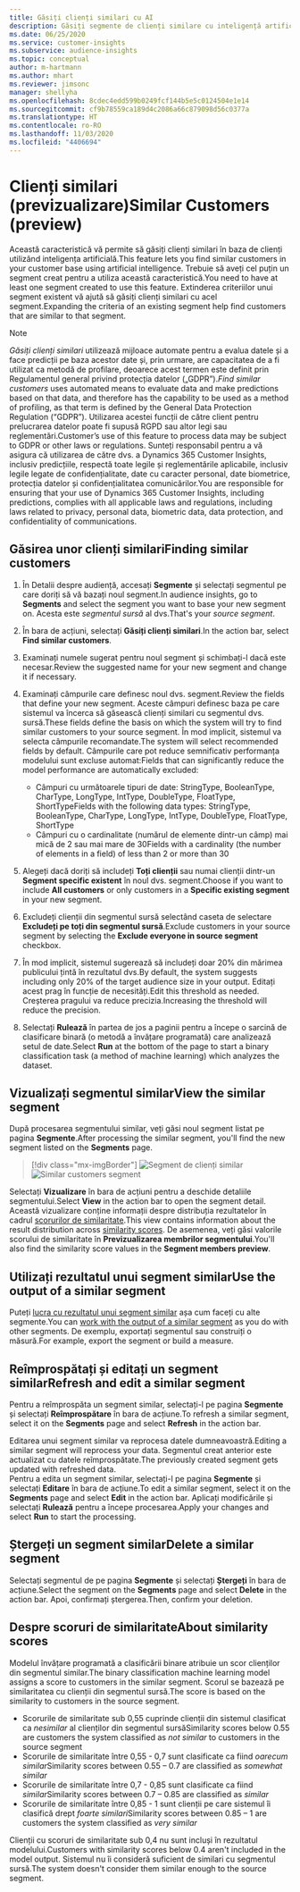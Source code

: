 ```yaml
---
title: Găsiți clienți similari cu AI
description: Găsiți segmente de clienți similare cu inteligență artificială.
ms.date: 06/25/2020
ms.service: customer-insights
ms.subservice: audience-insights
ms.topic: conceptual
author: m-hartmann
ms.author: mhart
ms.reviewer: jimsonc
manager: shellyha
ms.openlocfilehash: 8cdec4edd599b0249fcf144b5e5c0124504e1e14
ms.sourcegitcommit: cf9b78559ca189d4c2086a66c879098d56c0377a
ms.translationtype: HT
ms.contentlocale: ro-RO
ms.lasthandoff: 11/03/2020
ms.locfileid: "4406694"
---
```

# <a name="similar-customers-preview"></a><span data-ttu-id="99eaa-103">Clienți similari (previzualizare)</span><span class="sxs-lookup"><span data-stu-id="99eaa-103">Similar Customers (preview)</span></span>

<span data-ttu-id="99eaa-104">Această caracteristică vă permite să găsiți clienți similari în baza de clienți utilizând inteligența artificială.</span><span class="sxs-lookup"><span data-stu-id="99eaa-104">This feature lets you find similar customers in your customer base using artificial intelligence.</span></span> <span data-ttu-id="99eaa-105">Trebuie să aveți cel puțin un segment creat pentru a utiliza această caracteristică.</span><span class="sxs-lookup"><span data-stu-id="99eaa-105">You need to have at least one segment created to use this feature.</span></span> <span data-ttu-id="99eaa-106">Extinderea criteriilor unui segment existent vă ajută să găsiți clienți similari cu acel segment.</span><span class="sxs-lookup"><span data-stu-id="99eaa-106">Expanding the criteria of an existing segment help find customers that are similar to that segment.</span></span>

> [!NOTE]
> <span data-ttu-id="99eaa-107">*Găsiți clienți similari* utilizează mijloace automate pentru a evalua datele și a face predicții pe baza acestor date și, prin urmare, are capacitatea de a fi utilizat ca metodă de profilare, deoarece acest termen este definit prin Regulamentul general privind protecția datelor („GDPR”).</span><span class="sxs-lookup"><span data-stu-id="99eaa-107">*Find similar customers* uses automated means to evaluate data and make predictions based on that data, and therefore has the capability to be used as a method of profiling, as that term is defined by the General Data Protection Regulation (“GDPR”).</span></span> <span data-ttu-id="99eaa-108">Utilizarea acestei funcții de către client pentru prelucrarea datelor poate fi supusă RGPD sau altor legi sau reglementări.</span><span class="sxs-lookup"><span data-stu-id="99eaa-108">Customer’s use of this feature to process data may be subject to GDPR or other laws or regulations.</span></span> <span data-ttu-id="99eaa-109">Sunteți responsabil pentru a vă asigura că utilizarea de către dvs. a Dynamics 365 Customer Insights, inclusiv predicțiile, respectă toate legile și reglementările aplicabile, inclusiv legile legate de confidențialitate, date cu caracter personal, date biometrice, protecția datelor și confidențialitatea comunicărilor.</span><span class="sxs-lookup"><span data-stu-id="99eaa-109">You are responsible for ensuring that your use of Dynamics 365 Customer Insights, including predictions, complies with all applicable laws and regulations, including laws related to privacy, personal data, biometric data, data protection, and confidentiality of communications.</span></span>

## <a name="finding-similar-customers"></a><span data-ttu-id="99eaa-110">Găsirea unor clienți similari</span><span class="sxs-lookup"><span data-stu-id="99eaa-110">Finding similar customers</span></span>

1. <span data-ttu-id="99eaa-111">În Detalii despre audiență, accesați **Segmente** și selectați segmentul pe care doriți să vă bazați noul segment.</span><span class="sxs-lookup"><span data-stu-id="99eaa-111">In audience insights, go to **Segments** and select the segment you want to base your new segment on.</span></span> <span data-ttu-id="99eaa-112">Acesta este *segmentul sursă* al dvs.</span><span class="sxs-lookup"><span data-stu-id="99eaa-112">That's your *source segment*.</span></span>

1. <span data-ttu-id="99eaa-113">În bara de acțiuni, selectați **Găsiți clienți similari**.</span><span class="sxs-lookup"><span data-stu-id="99eaa-113">In the action bar, select **Find similar customers**.</span></span>

1. <span data-ttu-id="99eaa-114">Examinați numele sugerat pentru noul segment și schimbați-l dacă este necesar.</span><span class="sxs-lookup"><span data-stu-id="99eaa-114">Review the suggested name for your new segment and change it if necessary.</span></span>

1. <span data-ttu-id="99eaa-115">Examinați câmpurile care definesc noul dvs. segment.</span><span class="sxs-lookup"><span data-stu-id="99eaa-115">Review the fields that define your new segment.</span></span> <span data-ttu-id="99eaa-116">Aceste câmpuri definesc baza pe care sistemul va încerca să găsească clienți similari cu segmentul dvs. sursă.</span><span class="sxs-lookup"><span data-stu-id="99eaa-116">These fields define the basis on which the system will try to find similar customers to your source segment.</span></span> <span data-ttu-id="99eaa-117">În mod implicit, sistemul va selecta câmpurile recomandate.</span><span class="sxs-lookup"><span data-stu-id="99eaa-117">The system will select recommended fields by default.</span></span>
  <span data-ttu-id="99eaa-118">Câmpurile care pot reduce semnificativ performanța modelului sunt excluse automat:</span><span class="sxs-lookup"><span data-stu-id="99eaa-118">Fields that can significantly reduce the model performance are automatically excluded:</span></span>
  
   - <span data-ttu-id="99eaa-119">Câmpuri cu următoarele tipuri de date: StringType, BooleanType, CharType, LongType, IntType, DoubleType, FloatType, ShortType</span><span class="sxs-lookup"><span data-stu-id="99eaa-119">Fields with the following data types: StringType, BooleanType, CharType, LongType, IntType, DoubleType, FloatType, ShortType</span></span>
   - <span data-ttu-id="99eaa-120">Câmpuri cu o cardinalitate (numărul de elemente dintr-un câmp) mai mică de 2 sau mai mare de 30</span><span class="sxs-lookup"><span data-stu-id="99eaa-120">Fields with a cardinality (the number of elements in a field) of less than 2 or more than 30</span></span>

1. <span data-ttu-id="99eaa-121">Alegeți dacă doriți să includeți **Toți clienții** sau numai clienții dintr-un **Segment specific existent** în noul dvs. segment.</span><span class="sxs-lookup"><span data-stu-id="99eaa-121">Choose if you want to include **All customers** or only customers in a **Specific existing segment** in your new segment.</span></span>

1. <span data-ttu-id="99eaa-122">Excludeți clienții din segmentul sursă selectând caseta de selectare **Excludeți pe toți din segmentul sursă**.</span><span class="sxs-lookup"><span data-stu-id="99eaa-122">Exclude customers in your source segment by selecting the **Exclude everyone in source segment** checkbox.</span></span>

1. <span data-ttu-id="99eaa-123">În mod implicit, sistemul sugerează să includeți doar 20% din mărimea publicului țintă în rezultatul dvs.</span><span class="sxs-lookup"><span data-stu-id="99eaa-123">By default, the system suggests including only 20% of the target audience size in your output.</span></span> <span data-ttu-id="99eaa-124">Editați acest prag în funcție de necesități.</span><span class="sxs-lookup"><span data-stu-id="99eaa-124">Edit this threshold as needed.</span></span> <span data-ttu-id="99eaa-125">Creșterea pragului va reduce precizia.</span><span class="sxs-lookup"><span data-stu-id="99eaa-125">Increasing the threshold will reduce the precision.</span></span>

1. <span data-ttu-id="99eaa-126">Selectați **Rulează** în partea de jos a paginii pentru a începe o sarcină de clasificare binară (o metodă a învățare programată) care analizează setul de date.</span><span class="sxs-lookup"><span data-stu-id="99eaa-126">Select **Run** at the bottom of the page to start a binary classification task (a method of machine learning) which analyzes the dataset.</span></span>

## <a name="view-the-similar-segment"></a><span data-ttu-id="99eaa-127">Vizualizați segmentul similar</span><span class="sxs-lookup"><span data-stu-id="99eaa-127">View the similar segment</span></span>

<span data-ttu-id="99eaa-128">După procesarea segmentului similar, veți găsi noul segment listat pe pagina **Segmente**.</span><span class="sxs-lookup"><span data-stu-id="99eaa-128">After processing the similar segment, you'll find the new segment listed on the **Segments** page.</span></span>

> [!div class="mx-imgBorder"]
> <span data-ttu-id="99eaa-129">![Segment de clienți similar](media/expanded-segment.png "Segment de clienți similar")</span><span class="sxs-lookup"><span data-stu-id="99eaa-129">![Similar customers segment](media/expanded-segment.png "Similar customers segment")</span></span>

<span data-ttu-id="99eaa-130">Selectați **Vizualizare** în bara de acțiuni pentru a deschide detaliile segmentului.</span><span class="sxs-lookup"><span data-stu-id="99eaa-130">Select **View** in the action bar to open the segment detail.</span></span> <span data-ttu-id="99eaa-131">Această vizualizare conține informații despre distribuția rezultatelor în cadrul [scorurilor de similaritate](#about-similarity-scores).</span><span class="sxs-lookup"><span data-stu-id="99eaa-131">This view contains information about the result distribution across [similarity scores](#about-similarity-scores).</span></span> <span data-ttu-id="99eaa-132">De asemenea, veți găsi valorile scorului de similaritate în **Previzualizarea membrilor segmentului**.</span><span class="sxs-lookup"><span data-stu-id="99eaa-132">You'll also find the similarity score values in the **Segment members preview**.</span></span>

## <a name="use-the-output-of-a-similar-segment"></a><span data-ttu-id="99eaa-133">Utilizați rezultatul unui segment similar</span><span class="sxs-lookup"><span data-stu-id="99eaa-133">Use the output of a similar segment</span></span>

<span data-ttu-id="99eaa-134">Puteți [lucra cu rezultatul unui segment similar](segments.md) așa cum faceți cu alte segmente.</span><span class="sxs-lookup"><span data-stu-id="99eaa-134">You can [work with the output of a similar segment](segments.md) as you do with other segments.</span></span> <span data-ttu-id="99eaa-135">De exemplu, exportați segmentul sau construiți o măsură.</span><span class="sxs-lookup"><span data-stu-id="99eaa-135">For example, export the segment or build a measure.</span></span>

## <a name="refresh-and-edit-a-similar-segment"></a><span data-ttu-id="99eaa-136">Reîmprospătați și editați un segment similar</span><span class="sxs-lookup"><span data-stu-id="99eaa-136">Refresh and edit a similar segment</span></span>

<span data-ttu-id="99eaa-137">Pentru a reîmprospăta un segment similar, selectați-l pe pagina **Segmente** și selectați **Reîmprospătare** în bara de acțiune.</span><span class="sxs-lookup"><span data-stu-id="99eaa-137">To refresh a similar segment, select it on the **Segments** page and select **Refresh** in the action bar.</span></span>

<span data-ttu-id="99eaa-138">Editarea unui segment similar va reprocesa datele dumneavoastră.</span><span class="sxs-lookup"><span data-stu-id="99eaa-138">Editing a similar segment will reprocess your data.</span></span> <span data-ttu-id="99eaa-139">Segmentul creat anterior este actualizat cu datele reîmprospătate.</span><span class="sxs-lookup"><span data-stu-id="99eaa-139">The previously created segment gets updated with refreshed data.</span></span>    
<span data-ttu-id="99eaa-140">Pentru a edita un segment similar, selectați-l pe pagina **Segmente** și selectați **Editare** în bara de acțiune.</span><span class="sxs-lookup"><span data-stu-id="99eaa-140">To edit a similar segment, select it on the **Segments** page and select **Edit** in the action bar.</span></span> <span data-ttu-id="99eaa-141">Aplicați modificările și selectați **Rulează** pentru a începe procesarea.</span><span class="sxs-lookup"><span data-stu-id="99eaa-141">Apply your changes and select **Run** to start the processing.</span></span>

## <a name="delete-a-similar-segment"></a><span data-ttu-id="99eaa-142">Ștergeți un segment similar</span><span class="sxs-lookup"><span data-stu-id="99eaa-142">Delete a similar segment</span></span>

<span data-ttu-id="99eaa-143">Selectați segmentul de pe pagina **Segmente** și selectați **Ștergeți** în bara de acțiune.</span><span class="sxs-lookup"><span data-stu-id="99eaa-143">Select the segment on the **Segments** page and select **Delete** in the action bar.</span></span> <span data-ttu-id="99eaa-144">Apoi, confirmați ștergerea.</span><span class="sxs-lookup"><span data-stu-id="99eaa-144">Then, confirm your deletion.</span></span>

## <a name="about-similarity-scores"></a><span data-ttu-id="99eaa-145">Despre scoruri de similaritate</span><span class="sxs-lookup"><span data-stu-id="99eaa-145">About similarity scores</span></span>

<span data-ttu-id="99eaa-146">Modelul învățare programată a clasificării binare atribuie un scor clienților din segmentul similar.</span><span class="sxs-lookup"><span data-stu-id="99eaa-146">The binary classification machine learning model assigns a score to customers in the similar segment.</span></span> <span data-ttu-id="99eaa-147">Scorul se bazează pe similaritatea cu clienții din segmentul sursă.</span><span class="sxs-lookup"><span data-stu-id="99eaa-147">The score is based on the similarity to customers in the source segment.</span></span>

- <span data-ttu-id="99eaa-148">Scorurile de similaritate sub 0,55 cuprinde clienții din sistemul clasificat ca *nesimilar* al clienților din segmentul sursă</span><span class="sxs-lookup"><span data-stu-id="99eaa-148">Similarity scores below 0.55 are customers the system classified as *not similar* to customers in the source segment</span></span>
- <span data-ttu-id="99eaa-149">Scorurile de similaritate între 0,55 - 0,7 sunt clasificate ca fiind *oarecum similar*</span><span class="sxs-lookup"><span data-stu-id="99eaa-149">Similarity scores between 0.55 – 0.7 are classified as *somewhat similar*</span></span>
- <span data-ttu-id="99eaa-150">Scorurile de similaritate între 0,7 - 0,85 sunt clasificate ca fiind *similar*</span><span class="sxs-lookup"><span data-stu-id="99eaa-150">Similarity scores between 0.7 – 0.85 are classified as *similar*</span></span>
- <span data-ttu-id="99eaa-151">Scorurile de similaritate între 0,85 - 1 sunt clienții pe care sistemul îi clasifică drept *foarte similari*</span><span class="sxs-lookup"><span data-stu-id="99eaa-151">Similarity scores between 0.85 – 1 are customers the system classified as *very similar*</span></span>

<span data-ttu-id="99eaa-152">Clienții cu scoruri de similaritate sub 0,4 nu sunt incluși în rezultatul modelului.</span><span class="sxs-lookup"><span data-stu-id="99eaa-152">Customers with similarity scores below 0.4 aren't included in the model output.</span></span> <span data-ttu-id="99eaa-153">Sistemul nu îi consideră suficient de similari cu segmentul sursă.</span><span class="sxs-lookup"><span data-stu-id="99eaa-153">The system doesn't consider them similar enough to the source segment.</span></span>
